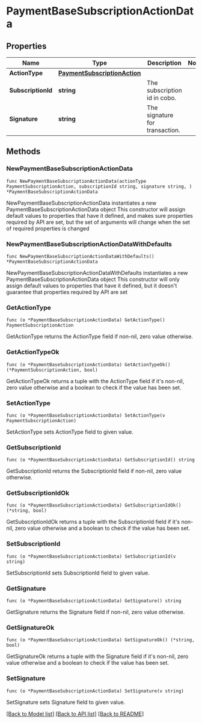 # PaymentBaseSubscriptionActionData

## Properties

Name | Type | Description | Notes
------------ | ------------- | ------------- | -------------
**ActionType** | [**PaymentSubscriptionAction**](PaymentSubscriptionAction.md) |  | 
**SubscriptionId** | **string** | The subscription id in cobo. | 
**Signature** | **string** | The signature for transaction. | 

## Methods

### NewPaymentBaseSubscriptionActionData

`func NewPaymentBaseSubscriptionActionData(actionType PaymentSubscriptionAction, subscriptionId string, signature string, ) *PaymentBaseSubscriptionActionData`

NewPaymentBaseSubscriptionActionData instantiates a new PaymentBaseSubscriptionActionData object
This constructor will assign default values to properties that have it defined,
and makes sure properties required by API are set, but the set of arguments
will change when the set of required properties is changed

### NewPaymentBaseSubscriptionActionDataWithDefaults

`func NewPaymentBaseSubscriptionActionDataWithDefaults() *PaymentBaseSubscriptionActionData`

NewPaymentBaseSubscriptionActionDataWithDefaults instantiates a new PaymentBaseSubscriptionActionData object
This constructor will only assign default values to properties that have it defined,
but it doesn't guarantee that properties required by API are set

### GetActionType

`func (o *PaymentBaseSubscriptionActionData) GetActionType() PaymentSubscriptionAction`

GetActionType returns the ActionType field if non-nil, zero value otherwise.

### GetActionTypeOk

`func (o *PaymentBaseSubscriptionActionData) GetActionTypeOk() (*PaymentSubscriptionAction, bool)`

GetActionTypeOk returns a tuple with the ActionType field if it's non-nil, zero value otherwise
and a boolean to check if the value has been set.

### SetActionType

`func (o *PaymentBaseSubscriptionActionData) SetActionType(v PaymentSubscriptionAction)`

SetActionType sets ActionType field to given value.


### GetSubscriptionId

`func (o *PaymentBaseSubscriptionActionData) GetSubscriptionId() string`

GetSubscriptionId returns the SubscriptionId field if non-nil, zero value otherwise.

### GetSubscriptionIdOk

`func (o *PaymentBaseSubscriptionActionData) GetSubscriptionIdOk() (*string, bool)`

GetSubscriptionIdOk returns a tuple with the SubscriptionId field if it's non-nil, zero value otherwise
and a boolean to check if the value has been set.

### SetSubscriptionId

`func (o *PaymentBaseSubscriptionActionData) SetSubscriptionId(v string)`

SetSubscriptionId sets SubscriptionId field to given value.


### GetSignature

`func (o *PaymentBaseSubscriptionActionData) GetSignature() string`

GetSignature returns the Signature field if non-nil, zero value otherwise.

### GetSignatureOk

`func (o *PaymentBaseSubscriptionActionData) GetSignatureOk() (*string, bool)`

GetSignatureOk returns a tuple with the Signature field if it's non-nil, zero value otherwise
and a boolean to check if the value has been set.

### SetSignature

`func (o *PaymentBaseSubscriptionActionData) SetSignature(v string)`

SetSignature sets Signature field to given value.



[[Back to Model list]](../README.md#documentation-for-models) [[Back to API list]](../README.md#documentation-for-api-endpoints) [[Back to README]](../README.md)


